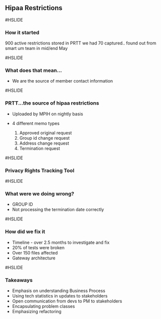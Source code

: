 ## Hipaa Restrictions


#HSLIDE

### How it started 
900 active restrictions stored in PRTT
we had 70 captured..
found out from smart um team in mid/end May


#HSLIDE

### What does that mean... 
 * We are the source of member contact information 


#HSLIDE

### PRTT...the source of hipaa restrictions
 
 * Uploaded by MPIH on nightly basis

 * 4 different memo types
    1. Approved original request
    2. Group id change request
    3. Address change request
    4. Termination request


#HSLIDE

### Privacy Rights Tracking Tool


#HSLIDE
### What were we doing wrong?
 * GROUP ID
 * Not processing the termination date correctly 


#HSLIDE
### How did we fix it
 * Timeline - over 2.5 months to investigate and fix
 * 20% of tests were broken
 * Over 150 files affected
 * Gateway architecture
 
#HSLIDE
### Takeaways
 * Emphasis on understanding Business Process
 * Using tech statistics in updates to stakeholders
 * Open communication from devs to PM to stakeholders
 * Encapsulating problem classes
 * Emphasizing refactoring
 
 



